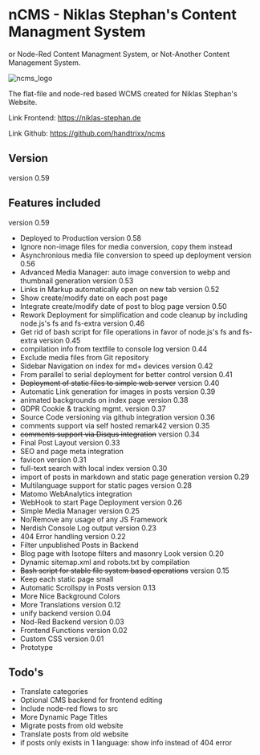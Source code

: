 # nCMS - Niklas Stephan's Content Managment System

or Node-Red Content Managment System, or Not-Another Content Management System.

![ncms_logo](https://niklas-stephan.de/media/full/ncms/ncms_logo.webp)

The flat-file and node-red based WCMS created for Niklas Stephan's Website. 

Link Frontend: https://niklas-stephan.de

Link Github: https://github.com/handtrixx/ncms 

## Version
version 0.59

## Features included
version 0.59
- Deployed to Production
version 0.58
- Ignore non-image files for media conversion, copy them instead
- Asynchronious media file conversion to speed up deployment
version 0.56
- Advanced Media Manager: auto image conversion to webp and thumbnail generation
version 0.53
- Links in Markup automatically open on new tab
version 0.52
- Show create/modify date on each post page
- Integrate create/modify date of post to blog page
version 0.50
- Rework Deployment for simplification and code cleanup by including node.js's fs and fs-extra
version 0.46
- Get rid of bash script for file operations in favor of node.js's fs and fs-extra
version 0.45
- compilation info from textfile to console log
version 0.44
- Exclude media files from Git repository
- Sidebar Navigation on index for md+ devices
version 0.42
- From parallel to serial deployment for better control
version 0.41
- ~~Deployment of static files to simple web server~~
version 0.40
- Automatic Link generation for images in posts
version 0.39
- animated backgrounds on index page
version 0.38
- GDPR Cookie & tracking mgmt.
version 0.37
- Source Code versioning via github integration
version 0.36
- comments support via self hosted remark42
version 0.35
- ~~comments support via Disqus integration~~
version 0.34
- Final Post Layout
version 0.33
- SEO and page meta integration
- favicon
version 0.31
- full-text search with local index
version 0.30
- import of posts in markdown and static page generation
version 0.29
- Multilanguage support for static pages
version 0.28
- Matomo WebAnalytics integration
- WebHook to start Page Deployment
version 0.26
- Simple Media Manager
version 0.25
- No/Remove any usage of any JS Framework
- Nerdish Console Log output
version 0.23
- 404 Error handling
version 0.22
- Filter unpublished Posts in Backend
- Blog page with Isotope filters and masonry Look
version 0.20
- Dynamic sitemap.xml and robots.txt by compilation
- ~~Bash script for stable file system based operations~~
version 0.15
- Keep each static page small
- Automatic Scrollspy in Posts
version 0.13
- More Nice Background Colors
- More Translations
version 0.12
- unify backend
version 0.04
- Nod-Red Backend
version 0.03
- Frontend Functions
version 0.02
- Custom CSS
version 0.01
- Prototype

## Todo's
- Translate categories
- Optional CMS backend for frontend editing
- Include node-red flows to src
- More Dynamic Page Titles
- Migrate posts from old website
- Translate posts from old website
- if posts only exists in 1 language: show info instead of 404 error

